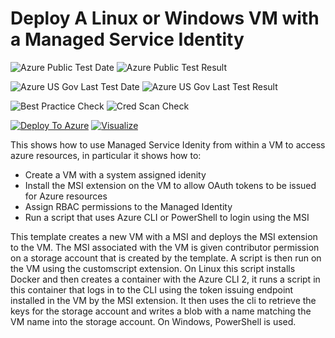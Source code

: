 # Deploy A Linux or Windows VM with a Managed Service Identity

![Azure Public Test Date](https://azurequickstartsservice.blob.core.windows.net/badges/201-vm-msi/PublicLastTestDate.svg)
![Azure Public Test Result](https://azurequickstartsservice.blob.core.windows.net/badges/201-vm-msi/PublicDeployment.svg)

![Azure US Gov Last Test Date](https://azurequickstartsservice.blob.core.windows.net/badges/201-vm-msi/FairfaxLastTestDate.svg)
![Azure US Gov Last Test Result](https://azurequickstartsservice.blob.core.windows.net/badges/201-vm-msi/FairfaxDeployment.svg)

![Best Practice Check](https://azurequickstartsservice.blob.core.windows.net/badges/201-vm-msi/BestPracticeResult.svg)
![Cred Scan Check](https://azurequickstartsservice.blob.core.windows.net/badges/201-vm-msi/CredScanResult.svg)

[![Deploy To Azure](https://raw.githubusercontent.com/fathym-it/azure-quickstart-templates/master/1-CONTRIBUTION-GUIDE/images/deploytoazure.svg?sanitize=true)](https://portal.azure.com/#create/Microsoft.Template/uri/https%3A%2F%2Fraw.githubusercontent.com%2Ffathym-it%2Fazure-quickstart-templates%2Fmaster%2F201-vm-msi%2Fazuredeploy.json)  [![Visualize](https://raw.githubusercontent.com/fathym-it/azure-quickstart-templates/master/1-CONTRIBUTION-GUIDE/images/visualizebutton.svg?sanitize=true)](http://armviz.io/#/?load=https%3A%2F%2Fraw.githubusercontent.com%2Ffathym-it%2Fazure-quickstart-templates%2Fmaster%2F201-vm-msi%2Fazuredeploy.json)

This shows how to use Managed Service Idenity from within a VM to access azure resources, in particular it shows how to:

- Create a VM with a system assigned idenity
- Install the MSI extension on the VM to allow OAuth tokens to be issued for Azure resources
- Assign RBAC permissions to the Managed Identity
- Run a script that uses Azure CLI or PowerShell to login using the MSI

This template creates a new VM with a MSI and deploys the MSI extension to the VM. The MSI associated with the VM is given contributor permission on a storage account that is created by the template. A script is then run on the VM using the customscript extension.  On Linux this script installs Docker and then creates a container with the Azure CLI 2, it runs a script in this container that logs in to the CLI using the token issuing endpoint installed in the VM by the MSI extension. It then uses the cli to retrieve the keys for the storage account and writes a blob with a name matching the VM name into the storage account.  On Windows, PowerShell is used.


